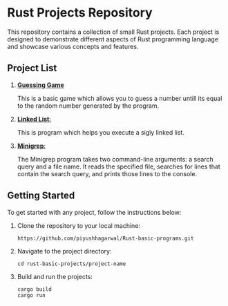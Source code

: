 # Rust Projects Repository

This repository contains a collection of small Rust projects. Each project is designed to demonstrate different aspects of Rust programming language and showcase various concepts and features.

## Project List

1. [**Guessing Game**](https://github.com/piyushhagarwal/Rust-basic-programs/tree/main/guessing_game)
   
   This is a basic game which allows you to guess a number untill its equal to the random number generated by       the program.

3. [**Linked List**:](https://github.com/piyushhagarwal/Rust-basic-programs/tree/main/linked_list)
   
   This is program which helps you execute a sigly linked list.

5. [**Minigrep**:](https://github.com/piyushhagarwal/Rust-basic-programs/tree/main/minigrep)
   
   The Minigrep program takes two command-line arguments: a search query and a file name. It reads the specified    file, searches for lines that contain the search query, and prints those lines to the console.

## Getting Started

To get started with any project, follow the instructions below:

1. Clone the repository to your local machine:

   ```shell
   https://github.com/piyushhagarwal/Rust-basic-programs.git

2. Navigate to the project directory:

   ```shell
   cd rust-basic-projects/project-name

3. Build and run the projects:

   ```shell
   cargo build
   cargo run

